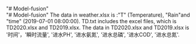 "# Model-fusion"                    
"# Model-fusion" 
The data in weather.xlsx is :"T" (Temperature), "Rain"and "time" (2019-07-01 08:00:00).
TD.txt includes the excel files, which is TD2020.xlsx and TD2019.xlsx.
The data in TD2020.xlsx and TD2019.xlsx is '时间'，'瞬时流量', '进水PH', '进水氨氮', '进水总磷', '进水COD', '进水总氮'.

